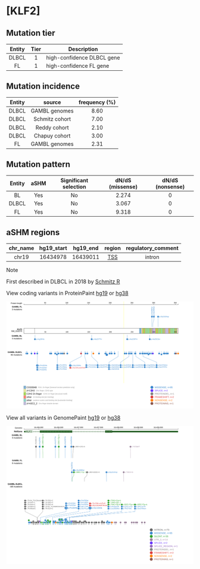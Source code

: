 # [KLF2]

## Mutation tier

|Entity|Tier|Description               |
|:------:|:----:|--------------------------|
|DLBCL |1   |high-confidence DLBCL gene|
|FL    |1   |high-confidence FL gene   |
## Mutation incidence

|Entity|source        |frequency (%)|
|:------:|:--------------:|:-------------:|
|DLBCL |GAMBL genomes |8.60         |
|DLBCL |Schmitz cohort|7.00         |
|DLBCL |Reddy cohort  |2.10         |
|DLBCL |Chapuy cohort |3.00         |
|FL    |GAMBL genomes |2.31         |

## Mutation pattern

|Entity|aSHM|Significant selection|dN/dS (missense)|dN/dS (nonsense)|
|:------:|:----:|:---------------------:|:----------------:|:----------------:|
|BL    |Yes |No                   |2.274           |0               |
|DLBCL |Yes |No                   |3.067           |0               |
|FL    |Yes |No                   |9.318           |0               |

## aSHM regions

|chr_name|hg19_start|hg19_end|region                                                                                    |regulatory_comment|
|:--------:|:----------:|:--------:|:------------------------------------------------------------------------------------------:|:------------------:|
|chr19   |16434978  |16439011|[TSS](https://genome.ucsc.edu/s/rdmorin/GAMBL%20hg19?position=chr19%3A16434978%2D16439011)|intron            |

> [!NOTE]
> First described in DLBCL in 2018 by [Schmitz R](https://pubmed.ncbi.nlm.nih.gov/29641966)


View coding variants in ProteinPaint [hg19](https://www.bcgsc.ca/downloads/morinlab/GAMBL/test/genes/KLF2_protein.html)  or [hg38](https://www.bcgsc.ca/downloads/morinlab/GAMBL/test/genes/KLF2_protein_hg38.html)

![image](images/proteinpaint/KLF2_NM_016270.svg)

View all variants in GenomePaint [hg19](https://www.bcgsc.ca/downloads/morinlab/GAMBL/test/genes/KLF2.html)  or [hg38](https://www.bcgsc.ca/downloads/morinlab/GAMBL/test/genes/KLF2_hg38.html)

![image](images/proteinpaint/KLF2.svg)
